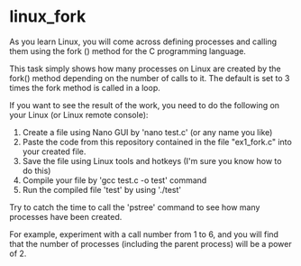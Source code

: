 # linux_fork
As you learn Linux, you will come across defining processes and calling them using the fork () method for the C programming language.

This task simply shows how many processes on Linux are created by the fork() method depending on the number of calls to it. 
The default is set to 3 times the fork method is called in a loop.

If you want to see the result of the work, you need to do the following on your Linux (or Linux remote console):
 1) Create a file using Nano GUI by 'nano test.c' (or any name you like)
 2) Paste the code from this repository contained in the file "ex1_fork.c" into your created file.
 3) Save the file using Linux tools and hotkeys (I'm sure you know how to do this)
 4) Compile your file by 'gcc test.c -o test' command
 5) Run the compiled file 'test' by using './test'

Try to catch the time to call the 'pstree' command to see how many processes have been created.

For example, experiment with a call number from 1 to 6, and you will find that the number of processes (including the parent process) will be a power of 2.
